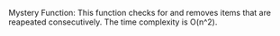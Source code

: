 Mystery Function:
  This function checks for and removes items that are reapeated consecutively. The time complexity is O(n^2).
 
